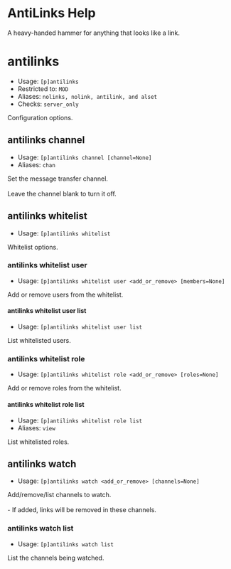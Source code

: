 # AntiLinks Help

A heavy-handed hammer for anything that looks like a link.

# antilinks
 - Usage: `[p]antilinks `
 - Restricted to: `MOD`
 - Aliases: `nolinks, nolink, antilink, and alset`
 - Checks: `server_only`

Configuration options.

## antilinks channel
 - Usage: `[p]antilinks channel [channel=None] `
 - Aliases: `chan`

Set the message transfer channel.<br/><br/>Leave the channel blank to turn it off.

## antilinks whitelist
 - Usage: `[p]antilinks whitelist `

Whitelist options.

### antilinks whitelist user
 - Usage: `[p]antilinks whitelist user <add_or_remove> [members=None] `

Add or remove users from the whitelist.

#### antilinks whitelist user list
 - Usage: `[p]antilinks whitelist user list `

List whitelisted users.

### antilinks whitelist role
 - Usage: `[p]antilinks whitelist role <add_or_remove> [roles=None] `

Add or remove roles from the whitelist.

#### antilinks whitelist role list
 - Usage: `[p]antilinks whitelist role list `
 - Aliases: `view`

List whitelisted roles.

## antilinks watch
 - Usage: `[p]antilinks watch <add_or_remove> [channels=None] `

Add/remove/list channels to watch.<br/><br/>- If added, links will be removed in these channels.

### antilinks watch list
 - Usage: `[p]antilinks watch list `

List the channels being watched.

